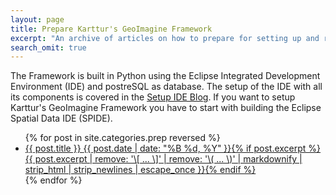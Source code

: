 ```yaml
---
layout: page
title: Prepare Karttur's GeoImagine Framework
excerpt: "An archive of articles on how to prepare for setting up and run Karttur's GeoImagine Framework."
search_omit: true
---
```


The Framework is built in Python using the Eclipse Integrated Development Environment (IDE) and postreSQL as database. The setup of the IDE with all its components is covered in the [Setup IDE Blog](https://karttur.github.io/setup-ide/). If you want to setup Karttur's GeoImagine Framework you have to start with building the Eclipse Spatial Data IDE (SPIDE).

<ul class="post-list">
{% for post in site.categories.prep reversed %}
  <li><article><a href="{{ site.url }}{{ post.url }}">{{ post.title }} <span class="entry-date"><time datetime="{{ post.date | date_to_xmlschema }}">{{ post.date | date: "%B %d, %Y" }}</time></span>{% if post.excerpt %} <span class="excerpt">{{ post.excerpt | remove: '\[ ... \]' | remove: '\( ... \)' | markdownify | strip_html | strip_newlines | escape_once }}</span>{% endif %}</a></article></li>
{% endfor %}
</ul>
